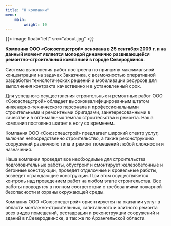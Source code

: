 ```yaml
---
title: "О компании"
menu:
    main:
        weight: 10
---
```


{{< image float="left" src="about.jpg" >}}

**Компания ООО «Союзспецстрой» основана в 25 сентября 2009 г. и на данный момент является молодой динамично развивающейся ремонтно-строительной компанией в городе Северодвинск.**

Система выполнения работ построена по принципу максимальной концентрации на задачах Заказчика, с возможностью оперативной разработки технологических решений и мобилизации ресурсов для выполнения контракта качественно и в установленный срок.

Для успешного осуществления строительных и ремонтных работ ООО «Союзспецстрой» обладает высококвалифицированным штатом инженерно-технического персонала и профессиональными строительными и ремонтными бригадами, заинтересованными в качестве и в оптимальных темпах строительства и ремонта. Наша компания постоянно шагает в ногу со временем.

Компания ООО «Союзспецстрой» предлагает широкий спектр услуг, включая непосредственно строительство, а также реконструкцию сооружений различного типа и ремонт помещений любой сложности и назначения.

Наша компания проведет все необходимые для строительства подготовительные работы, обустроит и смонтирует железобетонные и бетонные конструкции, проведет отделочные и кровельные работы, возведет ограждающие конструкции. При этом осуществляется контроль над проведением работ на любом этапе строительства. Все работы проводятся в полном соответствии с требованиями пожарной безопасности и охраны окружающей среды.

Компания ООО «Союзспецстрой» ориентируется на оказании услуг в области монтажно-строительных, капитального и элитного ремонта всех видов помещений, реставрации и реконструкции сооружений и зданий в г.Северодвинске, а так же по Архангельской области.
